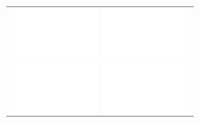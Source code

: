 <div align="center">
  
|  |  |
:-:|:-:
![](https://raw.githubusercontent.com/cdfornari/github-stats/master/generated/languages.svg#gh-dark-mode-only) | ![](https://raw.githubusercontent.com/cdfornari/github-stats/master/generated/overview.svg#gh-dark-mode-only)
![](https://raw.githubusercontent.com/cdfornari/github-stats/master/generated/overview.svg#gh-light-mode-only) | ![](https://raw.githubusercontent.com/cdfornari/github-stats/master/generated/languages.svg#gh-light-mode-only)
</div>
